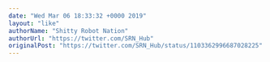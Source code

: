 ```yaml
---
date: "Wed Mar 06 18:33:32 +0000 2019"
layout: "like"
authorName: "Shitty Robot Nation"
authorUrl: "https://twitter.com/SRN_Hub"
originalPost: "https://twitter.com/SRN_Hub/status/1103362996687028225"
---
```

